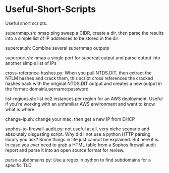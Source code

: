 # Useful-Short-Scripts
Useful short scripts. 

supernmap.sh: nmap ping sweep a CIDR, create a dir, then parse the results into a simple list of IP addresses to be stored in the dir

supercat.sh: Combine several supernmap outputs

superport.sh: nmap a single port for supercat output and parse output into another simple list of IPs

cross-reference-hashes.py: When you pull NTDS.DIT, then extract the NTLM hashes and crack them, this script cross references the cracked hashes back with the original NTDS.DIT output and creates a new output in the format: domain\username:password

list-regions.sh: list ec2 instances per region for an AWS deployment. Useful if you're working with an unfamiliar AWS environment and want to know what is where

change-ip.sh: change your mac, then get a new IP from DHCP

sophos-to-firewall-audit.py: not useful at all, very niche scenario and absolutely disgusting script. Why did I not use a python HTTP parsing library you ask? Some things in life just cannot be explained. But here it is. In case you ever need to grab a HTML table from a Sophos firewall audit report and parse it into an open source format for review. 

parse-subdomains.py: Use a regex in python to find subdomains for a specific TLD
